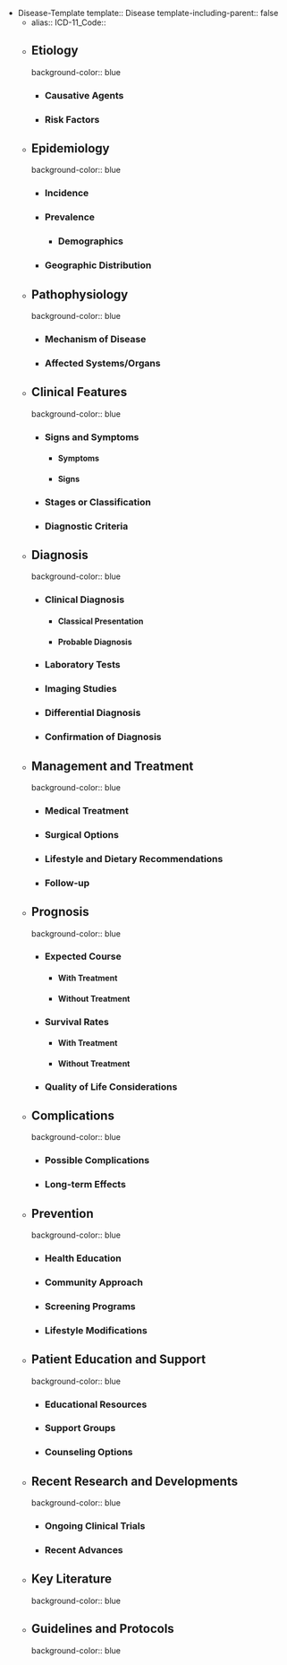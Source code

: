 - Disease-Template
  template:: Disease
  template-including-parent:: false
	- alias::
	  ICD-11_Code::
	- ## Etiology
	  background-color:: blue
		- ### Causative Agents
		- ### Risk Factors
	- ## Epidemiology
	  background-color:: blue
		- ### Incidence
		- ### Prevalence
			- ### Demographics
		- ### Geographic Distribution
	- ## Pathophysiology
	  background-color:: blue
		- ### Mechanism of Disease
		- ### Affected Systems/Organs
	- ## Clinical Features
	  background-color:: blue
		- ### Signs and Symptoms
			- #### Symptoms
			- #### Signs
		- ### Stages or Classification
		- ### Diagnostic Criteria
	- ## Diagnosis
	  background-color:: blue
		- ### Clinical Diagnosis
			- #### Classical Presentation
			- #### Probable Diagnosis
		- ### Laboratory Tests
		- ### Imaging Studies
		- ### Differential Diagnosis
		- ### Confirmation of Diagnosis
	- ## Management and Treatment
	  background-color:: blue
		- ### Medical Treatment
		- ### Surgical Options
		- ### Lifestyle and Dietary Recommendations
		- ### Follow-up
	- ## Prognosis
	  background-color:: blue
		- ### Expected Course
			- #### With Treatment
			- #### Without Treatment
		- ### Survival Rates
			- #### With Treatment
			- #### Without Treatment
		- ### Quality of Life Considerations
	- ## Complications
	  background-color:: blue
		- ### Possible Complications
		- ### Long-term Effects
	- ## Prevention
	  background-color:: blue
		- ### Health Education
		- ### Community Approach
		- ### Screening Programs
		- ### Lifestyle Modifications
	- ## Patient Education and Support
	  background-color:: blue
		- ### Educational Resources
		- ### Support Groups
		- ### Counseling Options
	- ## Recent Research and Developments
	  background-color:: blue
		- ### Ongoing Clinical Trials
		- ### Recent Advances
	- ## Key Literature
	  background-color:: blue
	- ## Guidelines and Protocols
	  background-color:: blue
